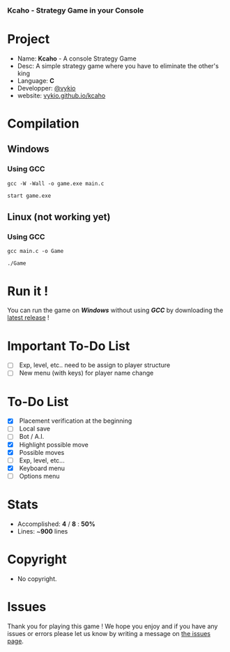 ### Kcaho - Strategy Game in your Console

# Project
- Name: **Kcaho** - A console Strategy Game
- Desc: A simple strategy game where you have to eliminate the other's king
- Language: **C**
- Developper: [@vykio](https://github.com/vykio)
- website: [vykio.github.io/kcaho](https://vykio.github.io/kcaho-strategy-game/)

# Compilation
## Windows
### Using GCC
```batch
gcc -W -Wall -o game.exe main.c

start game.exe
```

## Linux (not working yet)
### Using GCC 
```shell
gcc main.c -o Game

./Game
```

# Run it !

You can run the game on ***Windows*** without using ***GCC*** by downloading the [latest release](https://github.com/vykio/kcaho-strategy-game/releases) !

# Important To-Do List
- [ ] &nbsp;Exp, level, etc.. need to be assign to player structure
- [ ] &nbsp;New menu (with keys) for player name change

# To-Do List
- [x] &nbsp;Placement verification at the beginning
- [ ] &nbsp;Local save
- [ ] &nbsp;Bot / A.I.
- [x] &nbsp;Highlight possible move
- [x] &nbsp;Possible moves
- [ ] &nbsp;Exp, level, etc...
- [x] &nbsp;Keyboard menu
- [ ] &nbsp;Options menu

# Stats 
- Accomplished: **4** / **8** : **50%**
- Lines: ~**900** lines

# Copyright
- No copyright.

# Issues
Thank you for playing this game ! We hope you enjoy and if you have any issues or errors please let us know by writing a message on [the issues page](https://github.com/vykio/kcaho-strategy-game/issues).
